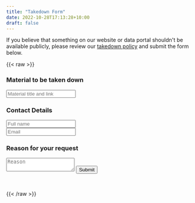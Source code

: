 ```yaml
---
title: "Takedown Form"
date: 2022-10-28T17:13:28+10:00
draft: false
---
```


If you believe that something on our website or data portal shouldn't be available publicly, please review our [takedown policy](https://docs.google.com/document/d/16EoJfwJzZFP6fnHDmh8DLymoWI88rV0As4MYFsKFbVQ/edit?usp=sharing) and submit the form below. 

{{< raw >}}
<div class="flex_container">
    <form action="">
        <h3>Material to be taken down</h3>
        <!-- <label for="material">Material to be taken down (title and link):</label><br> -->
        <input class="contact_input" type="text" id="material" name="material" placeholder="Material title and link" required><br>
        <h3>Contact Details</h3>
        <input class="contact_input" type="text" id="fname" name="fname" placeholder="Full name"><br>
        <input class="contact_input" type="email" id="email" name="email" placeholder="Email">
        <h3>Reason for your request</h3>
        <textarea class="contact_input" type="message" id="reason" name="reason" placeholder="Reason"></textarea>
        <button type="submit">Submit</button>
    </form>
</div>
<br>


{{< /raw >}}
